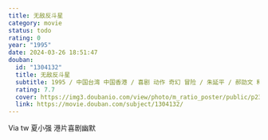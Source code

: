 ```yaml
---
title: 无敌反斗星
category: movie
status: todo
rating: 0
year: "1995"
date: 2024-03-26 18:51:47
douban:
  id: "1304132"
  title: 无敌反斗星
  subtitle: 1995 / 中国台湾 中国香港 / 喜剧 动作 奇幻 冒险 / 朱延平 / 郝劭文 释小龙
  rating: 7.7
  cover: https://img3.doubanio.com/view/photo/m_ratio_poster/public/p2352229477.jpg
  link: https://movie.douban.com/subject/1304132/
---
```


Via tw 夏小强 港片喜剧幽默 
